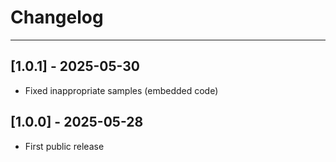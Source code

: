 # Changelog

---

## [1.0.1] - 2025-05-30
- Fixed inappropriate samples (embedded code)

## [1.0.0] - 2025-05-28
- First public release